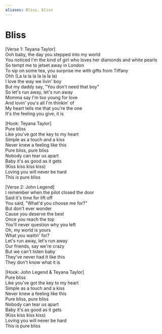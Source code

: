 ```yaml
---
aliases: Bliss, bliss
---
```


# Bliss

[Verse 1: Teyana Taylor]  
Ooh baby, the day you stepped into my world  
You noticed I'm the kind of girl who loves her diamonds and white pearls  
So tempt me to jetset away in London  
To sip on some tea, you surprise me with gifts from Tiffany  
Ohh (La la la la la la la la)  
I love the way we livin' boy  
But my daddy say, "You don't need that boy"  
So let's run away, let's run away  
Momma say I'm too young for love  
And lovin' you's all I'm thinkin' of  
My heart tells me that you're the one  
It's the feeling you give, it is  

[Hook: Teyana Taylor]  
Pure bliss  
Like you've got the key to my heart  
Simple as a touch and a kiss  
Never knew a feeling like this  
Pure bliss, pure bliss  
Nobody can tear us apart  
Baby it's as good as it gets  
(Kiss kiss kiss kiss)  
Loving you will never be hard  
This is pure bliss  

[Verse 2: John Legend]  
I remember when the pilot closed the door  
Said it's time for lift off  
You said, "What'd you choose me for?"  
But don't ever wonder  
Cause you deserve the best  
Once you reach the top  
You'll never question why you left  
Oh, my world is yours  
What you waitin' for?  
Let's run away, let's run away  
Our friends, say we're crazy  
But we can't listen baby  
They've never had it like this  
They don't know what it is  

[Hook: John Legend & Teyana Taylor]  
Pure bliss  
Like you've got the key to my heart  
Simple as a touch and a kiss  
Never knew a feeling like this  
Pure bliss, pure bliss  
Nobody can tear us apart  
Baby it's as good as it gets  
(Kiss kiss kiss kiss)  
Loving you will never be hard  
This is pure bliss
